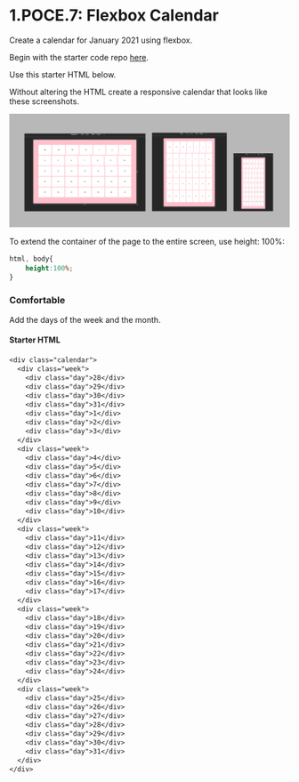 # 1.POCE.7: Flexbox Calendar

Create a calendar for January 2021 using flexbox.

Begin with the starter code repo [here](https://github.com/rocketacademy/base-css-swe1).

Use this starter HTML below.

Without altering the HTML create a responsive calendar that looks like these screenshots.

![](../../.gitbook/assets/flexbox-calendar.jpg)

To extend the container of the page to the entire screen, use height: 100%:

```css
html, body{
    height:100%;
}
```

### Comfortable

Add the days of the week and the month.

#### Starter HTML

```markup
<div class="calendar">
  <div class="week">
    <div class="day">28</div>
    <div class="day">29</div>
    <div class="day">30</div>
    <div class="day">31</div>
    <div class="day">1</div>
    <div class="day">2</div>
    <div class="day">3</div>
  </div>
  <div class="week">
    <div class="day">4</div>
    <div class="day">5</div>
    <div class="day">6</div>
    <div class="day">7</div>
    <div class="day">8</div>
    <div class="day">9</div>
    <div class="day">10</div>
  </div>
  <div class="week">
    <div class="day">11</div>
    <div class="day">12</div>
    <div class="day">13</div>
    <div class="day">14</div>
    <div class="day">15</div>
    <div class="day">16</div>
    <div class="day">17</div>
  </div>
  <div class="week">
    <div class="day">18</div>
    <div class="day">19</div>
    <div class="day">20</div>
    <div class="day">21</div>
    <div class="day">22</div>
    <div class="day">23</div>
    <div class="day">24</div>
  </div>
  <div class="week">
    <div class="day">25</div>
    <div class="day">26</div>
    <div class="day">27</div>
    <div class="day">28</div>
    <div class="day">29</div>
    <div class="day">30</div>
    <div class="day">31</div>
  </div>
</div>
```



